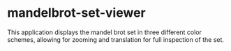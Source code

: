 # mandelbrot-set-viewer
This application displays the mandel brot set in three different color schemes, allowing for zooming and translation for full inspection of the set. 
